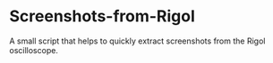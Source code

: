 # Screenshots-from-Rigol
A small script that helps to quickly extract screenshots from the Rigol oscilloscope.
